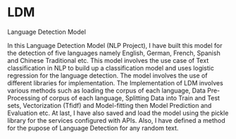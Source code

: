 # LDM
Language Detection Model

In this Language Detection Model (NLP Project), I have built this model for the detection of five languages namely English, German, French, Spanish
and Chinese Traditional etc.
This model involves the use case of Text classification in NLP to build up a classification model and uses logistic regression for the language detection.
The model involves the use of different libraries for implementation.
The Implementation of LDM involves various methods such as loading the corpus of each language, Data Pre-Processing of corpus of each language, Splitting Data into 
Train and Test sets, Vectorization (Tfidf) and Model-fitting then Model Prediction and Evaluation etc.
At last, I have also saved and load the model using the pickle library for the services configured with APIs.
Also, I have defined a method for the pupose of Language Detection for any random text. 
